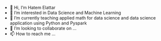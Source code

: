 - 👋 Hi, I’m Hatem Elattar
- 👀 I’m interested in Data Science and Machine Learning
- 🌱 I’m currently teaching applied math for data science and data science application using Python and Pyspark
- 💞️ I’m looking to collaborate on ...
- 📫 How to reach me ...

<!---
hatemelattar/hatemelattar is a ✨ special ✨ repository because its `README.md` (this file) appears on your GitHub profile.
You can click the Preview link to take a look at your changes.
--->
